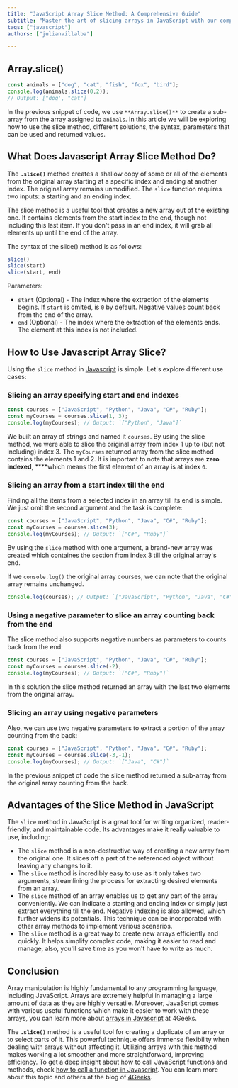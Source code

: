 ```yaml
---
title: "JavaScript Array Slice Method: A Comprehensive Guide"
subtitle: "Master the art of slicing arrays in JavaScript with our comprehensive course. Learn how to extract, copy, and modify array elements like a pro. Enroll now!"
tags: ["javascript"]
authors: ["julianvillalba"]

---
```


## Array.slice()

```jsx
const animals = ["dog", "cat", "fish", "fox", "bird"];
console.log(animals.slice(0,2));
// Output: ["dog', "cat"]
```

In the previous snippet of code, we use `**Array.slice()**` to create a sub-array from the array assigned to `animals`. In this article we will be exploring how to use the slice method, different solutions, the syntax, parameters that can be used and returned values.

## What Does Javascript Array Slice Method Do?

The **`.slice()`** method  creates a shallow copy of some or all of the elements from the original array starting at a specific index and ending at another index. The original array remains unmodified. The `slice` function requires two inputs: a starting and an ending index.

The slice method is a useful tool that creates a new array out of the existing one. It contains elements from the start index to the end, though not including this last item. If you don't pass in an end index, it will grab all elements up until the end of the array.

The syntax of the slice() method is as follows:

```jsx
slice()
slice(start)
slice(start, end)
```

Parameters:

- `start` (Optional) - The index where the extraction of the elements begins. If `start` is omited, is `0` by default. Negative values count back from the end of the array.
- `end` (Optional) - The index where the extraction of the elements ends. The element at this index is not included.

## How to Use Javascript Array Slice?

Using the `slice` method in [Javascript](https://4geeks.com/lesson/what-is-javascript-learn-to-code-in-javascript) is simple. Let's explore different use cases:

### Slicing an array specifying start and end indexes

```jsx
const courses = ["JavaScript", "Python", "Java", "C#", "Ruby"];
const myCourses = courses.slice(1, 3);
console.log(myCourses); // Output: `["Python", "Java"]`
```

We built an array of strings and named it `courses`. By using the slice method, we were able to slice the original array from index 1 up to (but not including) index 3. The `myCourses` returned array from the slice method contains the elements 1 and 2. It is important to note that arrays are **zero indexed**, ****which means the first element of an array is at index `0`.

### Slicing an array from a start index till the end

Finding all the items from a selected index in an array till its end is simple. We just omit the second argument and the task is complete:

```jsx
const courses = ["JavaScript", "Python", "Java", "C#", "Ruby"];
const myCourses = courses.slice(3);
console.log(myCourses); // Output: `["C#", "Ruby"]`
```

By using the `slice` method with one argument, a brand-new array was created which containes the section from index 3 till the original array's end.

If we `console.log()` the original array courses, we can note that the original array remains unchanged.

```jsx
console.log(courses); // Output: `["JavaScript", "Python", "Java", "C#", "Ruby"]`
```

### Using a negative parameter to slice an array counting back from the end

The slice method also supports negative numbers as parameters to counts back from the end:

```jsx
const courses = ["JavaScript", "Python", "Java", "C#", "Ruby"];
const myCourses = courses.slice(-2);
console.log(myCourses); // Output: `["C#", "Ruby"]`
```

In this solution the slice method returned an array with the last two elements from the original array.

### Slicing an array using negative parameters

Also, we can use two negative parameters to extract a portion of the array counting from the back:

```jsx
const courses = ["JavaScript", "Python", "Java", "C#", "Ruby"];
const myCourses = courses.slice(-3,-1);
console.log(myCourses); // Output: `["Java", "C#"]`
```

In the previous snippet of code the slice method returned a sub-array from the original array counting from the back.

## Advantages of the Slice Method in JavaScript

The `slice` method in JavaScript is a great tool for writing organized, reader-friendly, and maintainable code. Its advantages make it really valuable to use, including:

- The `slice` method is a non-destructive way of creating a new array from the original one. It slices off a part of the referenced object without leaving any changes to it.
- The `slice` method is incredibly easy to use as it only takes two arguments, streamlining the process for extracting desired elements from an array.
- The `slice` method of an array enables us to get any part of the array conveniently. We can indicate a starting and ending index or simply just extract everything till the end. Negative indexing is also allowed, which further widens its potentials. This technique can be incorporated with other array methods to implement various scenarios.
- The `slice` method is a great way to create new arrays efficiently and quickly. It helps simplify complex code, making it easier to read and manage, also, you'll save time as you won't have to write as much.

## Conclusion

Array manipulation is highly fundamental to any programming language, including JavaScript. Arrays are extremely helpful in managing a large amount of data as they are highly versatile. Moreover, JavaScript comes with various useful functions which make it easier to work with these arrays, you can learn more about [arrays in Javascript](https://4geeks.com/lesson/what-is-an-array-define-array) at 4Geeks.

The **`.slice()`** method is a useful tool for creating a duplicate of an array or to select parts of it. This powerful technique offers immense flexibility when dealing with arrays without affecting it. Utilizing arrays with this method makes working a lot smoother and more straightforward, improving efficiency. To get a deep insight about how to call JavaScript functions and methods, check [how to call a function in Javascript](https://4geeks.com/how-to/how-to-call-a-function-in-javascript). You can learn more about this topic and others at the blog of [4Geeks](https://4geeks.com/how-to).
